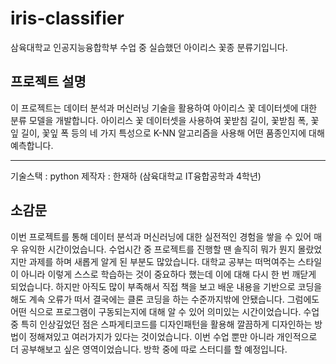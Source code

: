 # iris-classifier
삼육대학교 인공지능융합학부 수업 중 실습했던 아이리스 꽃종 분류기입니다.

## 프로젝트 설명
이 프로젝트는 데이터 분석과 머신러닝 기술을 활용하여 아이리스 꽃 데이터셋에 대한 분류 모델을 개발합니다.
아이리스 꽃 데이터셋을 사용하여 꽃받침 길이, 꽃받침 폭, 꽃잎 길이, 꽃잎 폭 등의 네 가지 특성으로 K-NN 알고리즘을 사용해 어떤 품종인지에 대해 예측합니다.

***
기술스택 : python
제작자 : 한재하 (삼육대학교 IT융합공학과 4학년)

## 소감문
이번 프로젝트를 통해 데이터 분석과 머신러닝에 대한 실전적인 경험을 쌓을 수 있어 매우 유익한 시간이었습니다.
수업시간 중 프로젝트를 진행할 땐 솔직히 뭐가 뭔지 몰랐었지만 과제를 하며 새롭게 알게 된 부분도 많았습니다. 대학교 공부는 떠먹여주는 스타일이 아니라 이렇게 스스로 학습하는 것이 중요하다 했는데 이에 대해 다시 한 번 깨닫게 되었습니다.
하지만 아직도 많이 부족해서 직접 책을 보고 배운 내용을 기반으로 코딩을 해도 계속 오류가 떠서 결국에는 클론 코딩을 하는 수준까지밖에 안됐습니다. 그럼에도 어떤 식으로 프로그램이 구동되는지에 대해 알 수 있어 의미있는 시간이었습니다.
수업 중 특히 인상깊었던 점은 스파게티코드를 디자인패턴을 활용해 깔끔하게 디자인하는 방법이 정해져있고 여러가지가 있다는 것이었습니다. 이번 수업 뿐만 아니라 개인적으로 더 공부해보고 싶은 영역이었습니다. 방학 중에 따로 스터디를 할 예정입니다.
